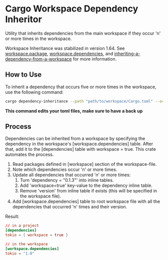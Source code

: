 # Cargo Workspace Dependency Inheritor

Utility that inherits dependencies from the main workspace if they occur 'n' or more times in the workspace.

Workspace Inheritance was stabilized in version 1.64.
See [workspace.package][1], [workspace.dependencies][2], and [inheriting-a-dependency-from-a-workspace][3] for more information.

## How to Use

To inherit a dependency that occurs five or more times in the workspace, use the following command:

```bash
cargo dependency-inheritance --path "path/to/workspace/Cargo.toml" --occurrences 5
```

**This command edits your toml files, make sure to have a back up**

## Process

Dependencies can be inherited from a workspace by specifying the dependency in the workspace's [workspace.dependencies] table. After that, add it to the [dependencies] table with workspace = true.
This crate automates the process.

1. Read packages defined in [workspace] section of the workspace-file.
2. Note which dependencies occur 'n' or more times.
3. Update all dependencies that occurred 'n' or more times:
   1. Turn 'dependency = "0.1.3"' into inline tables.
   2. Add 'workspace=true' key-value to the dependency inline table.
   3. Remove 'version' from inline table if exists (this will be specified in the workspace file).
4. Add [workspace.dependencies] table to root workspace file with all the dependencies that occurred 'n' times and their version.

Result:

```toml
// in a project
[dependencies]
tokio = { workspace = true }

// in the workspace
[workspace.dependencies]
tokio = "1.0"
```

[1]: https://doc.rust-lang.org/nightly/cargo/reference/workspaces.html#the-workspacepackage-table
[2]: https://doc.rust-lang.org/nightly/cargo/reference/workspaces.html#the-workspacedependencies-table
[3]: https://doc.rust-lang.org/nightly/cargo/reference/specifying-dependencies.html#inheriting-a-dependency-from-a-workspace

